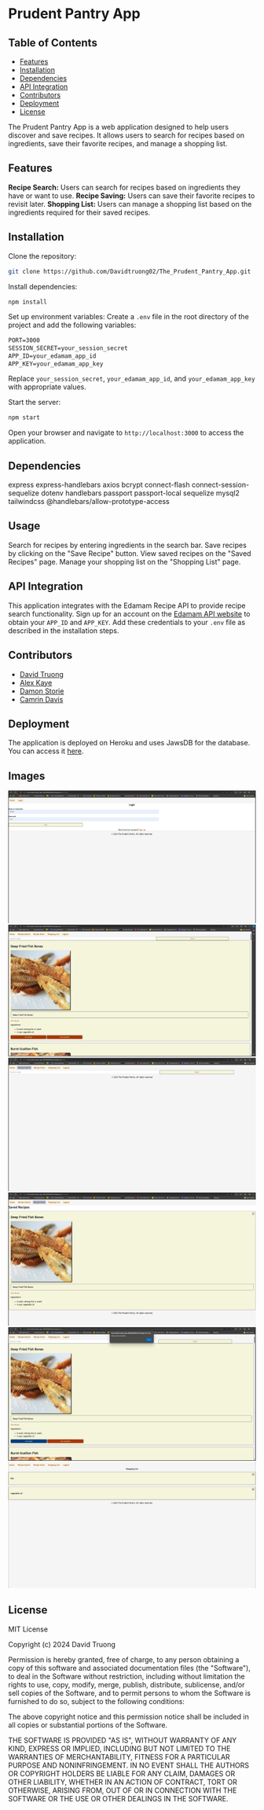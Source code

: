 
# Prudent Pantry App

## Table of Contents 
- [Features](#features)
- [Installation](#installation)
- [Dependencies](#dependencies)
- [API Integration](#api-integration)
- [Contributors](#contributors)
- [Deployment](#deployment)
- [License](#license)

The Prudent Pantry App is a web application designed to help users discover and save recipes. It allows users to search for recipes based on ingredients, save their favorite recipes, and manage a shopping list.

## Features

 **Recipe Search:** Users can search for recipes based on ingredients they have or want to use.
 **Recipe Saving:** Users can save their favorite recipes to revisit later.
 **Shopping List:** Users can manage a shopping list based on the ingredients required for their saved recipes.

## Installation

 Clone the repository:

   ```bash
   git clone https://github.com/Davidtruong02/The_Prudent_Pantry_App.git
   ```

 Install dependencies:

   ```bash
   npm install
   ```

 Set up environment variables:
   Create a `.env` file in the root directory of the project and add the following variables:

   ```plaintext
   PORT=3000
   SESSION_SECRET=your_session_secret
   APP_ID=your_edamam_app_id
   APP_KEY=your_edamam_app_key
   ```

   Replace `your_session_secret`, `your_edamam_app_id`, and `your_edamam_app_key` with appropriate values.

 Start the server:

   ```bash
   npm start
   ```

 Open your browser and navigate to `http://localhost:3000` to access the application.

## Dependencies

 express
 express-handlebars
 axios
 bcrypt
 connect-flash
 connect-session-sequelize
 dotenv
 handlebars
 passport
 passport-local
 sequelize
 mysql2
 tailwindcss
 @handlebars/allow-prototype-access

## Usage

 Search for recipes by entering ingredients in the search bar.
 Save recipes by clicking on the "Save Recipe" button.
 View saved recipes on the "Saved Recipes" page.
 Manage your shopping list on the "Shopping List" page.

## API Integration

This application integrates with the Edamam Recipe API to provide recipe search functionality. Sign up for an account on the [Edamam API website](https://developer.edamam.com/edamam-recipe-api) to obtain your `APP_ID` and `APP_KEY`. Add these credentials to your `.env` file as described in the installation steps.

## Contributors

- [David Truong](https://github.com/Davidtruong02)
- [Alex Kaye](https://github.com/akayer19)
- [Damon Storie](https://github.com/dstorie80)
- [Camrin Davis](https://github.com/KingCamrin)

## Deployment

The application is deployed on Heroku and uses JawsDB for the database. You can access it [here](https://the-prudent-pantry-app-cd8c3bb4b9ad.herokuapp.com).

## Images

![screenshot](assets\images\LoginSS.png)
![Alt text](assets\images\recipedata.png)
![Alt text](assets\images\RecipeSearchPage.png)
![Alt text](assets\images\RecipeStore.png)
![Alt text](assets\images\SavedRecipe.png)
![Alt text](assets\images\ShoppingList.png)
## License

MIT License

Copyright (c) 2024 David Truong

Permission is hereby granted, free of charge, to any person obtaining a copy
of this software and associated documentation files (the "Software"), to deal
in the Software without restriction, including without limitation the rights
to use, copy, modify, merge, publish, distribute, sublicense, and/or sell
copies of the Software, and to permit persons to whom the Software is
furnished to do so, subject to the following conditions:

The above copyright notice and this permission notice shall be included in all
copies or substantial portions of the Software.

THE SOFTWARE IS PROVIDED "AS IS", WITHOUT WARRANTY OF ANY KIND, EXPRESS OR
IMPLIED, INCLUDING BUT NOT LIMITED TO THE WARRANTIES OF MERCHANTABILITY,
FITNESS FOR A PARTICULAR PURPOSE AND NONINFRINGEMENT. IN NO EVENT SHALL THE
AUTHORS OR COPYRIGHT HOLDERS BE LIABLE FOR ANY CLAIM, DAMAGES OR OTHER
LIABILITY, WHETHER IN AN ACTION OF CONTRACT, TORT OR OTHERWISE, ARISING FROM,
OUT OF OR IN CONNECTION WITH THE SOFTWARE OR THE USE OR OTHER DEALINGS IN THE
SOFTWARE.
